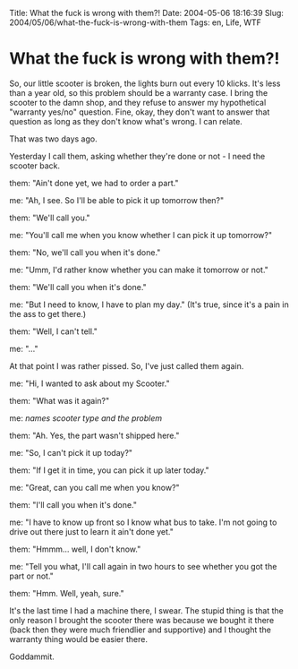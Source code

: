 Title: What the fuck is wrong with them?!
Date: 2004-05-06 18:16:39
Slug: 2004/05/06/what-the-fuck-is-wrong-with-them
Tags: en, Life, WTF

# What the fuck is wrong with them?!

So, our little scooter is broken, the lights burn out every 10 klicks. It's
less than a year old, so this problem should be a warranty case. I bring the
scooter to the damn shop, and they refuse to answer my hypothetical "warranty
yes/no" question. Fine, okay, they don't want to answer that question as long
as they don't know what's wrong. I can relate.

That was two days ago.

Yesterday I call them, asking whether they're done or not - I need the scooter
back.

them: "Ain't done yet, we had to order a part."

me: "Ah, I see. So I'll be able to pick it up tomorrow then?"

them: "We'll call you."

me: "You'll call me when you know whether I can pick it up tomorrow?"

them: "No, we'll call you when it's done."

me: "Umm, I'd rather know whether you can make it tomorrow or not."

them: "We'll call you when it's done."

me: "But I need to know, I have to plan my day." (It's true, since it's a pain
in the ass to get there.)

them: "Well, I can't tell."

me: "…"

At that point I was rather pissed. So, I've just called them again.

me: "Hi, I wanted to ask about my Scooter."

them: "What was it again?"

me: _names scooter type and the problem_

them: "Ah. Yes, the part wasn't shipped here."

me: "So, I can't pick it up today?"

them: "If I get it in time, you can pick it up later today."

me: "Great, can you call me when you know?"

them: "I'll call you when it's done."

me: "I have to know up front so I know what bus to take. I'm not going to
drive out there just to learn it ain't done yet."

them: "Hmmm… well, I don't know."

me: "Tell you what, I'll call again in two hours to see whether you got the
part or not."

them: "Hmm. Well, yeah, sure."

It's the last time I had a machine there, I swear. The stupid thing is that
the only reason I brought the scooter there was because we bought it there
(back then they were much friendlier and supportive) and I thought the
warranty thing would be easier there.

Goddammit.
